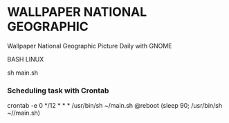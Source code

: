 # WALLPAPER NATIONAL GEOGRAPHIC
Wallpaper National Geographic Picture Daily with GNOME

BASH LINUX

sh main.sh

### Scheduling task with Crontab

crontab -e
0 */12 * * * /usr/bin/sh ~/main.sh
@reboot (sleep 90; /usr/bin/sh ~//main.sh)

